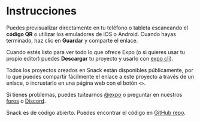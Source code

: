 # Instrucciones

Puedes previsualizar directamente en tu teléfono o tableta escaneando el **código QR** o utilizar los emuladores de iOS o Android. Cuando hayas terminado, haz clic en **Guardar** y comparte el enlace.

Cuando estés listo para ver todo lo que ofrece Expo (o si quieres usar tu propio editor) puedes **Descargar** tu proyecto y usarlo con [expo cli](https://docs.expo.dev/get-started/installation/#expo-cli)).

Todos los proyectos creados en Snack están disponibles públicamente, por lo que puedes compartir fácilmente el enlace a este proyecto a través de un enlace, o incrustarlo en una página web con el botón `<>`.

Si tienes problemas, puedes tuitearnos [@expo](https://twitter.com/expo) o preguntar en nuestros [foros](https://forums.expo.dev/c/expo-dev-tools/61) o [Discord](https://chat.expo.dev/).

Snack es de código abierto. Puedes encontrar el código en [GitHub repo](https://github.com/expo/snack).